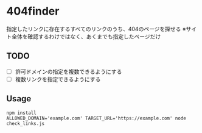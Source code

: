 # 404finder

指定したリンクに存在するすべてのリンクのうち、404のページを探せる
※サイト全体を確認するわけではなく、あくまでも指定したページだけ

## TODO

- [ ] 許可ドメインの指定を複数できるようにする
- [ ] 複数リンクを指定できるようにする

## Usage

```
npm install
ALLOWED_DOMAIN='example.com' TARGET_URL='https://example.com' node check_links.js
```
